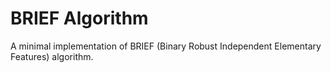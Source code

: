 # BRIEF Algorithm

A minimal implementation of BRIEF (Binary Robust Independent Elementary Features) algorithm.
